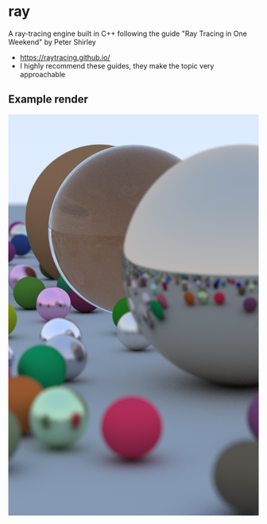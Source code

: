 # ray
A ray-tracing engine built in C++ following the guide "Ray Tracing in One Weekend" by Peter Shirley
  - <https://raytracing.github.io/>
  - I highly recommend these guides, they make the topic very approachable

## Example render
![900x1440 pixel render using the guide's recommended parameters](renders/900x1440.png)
